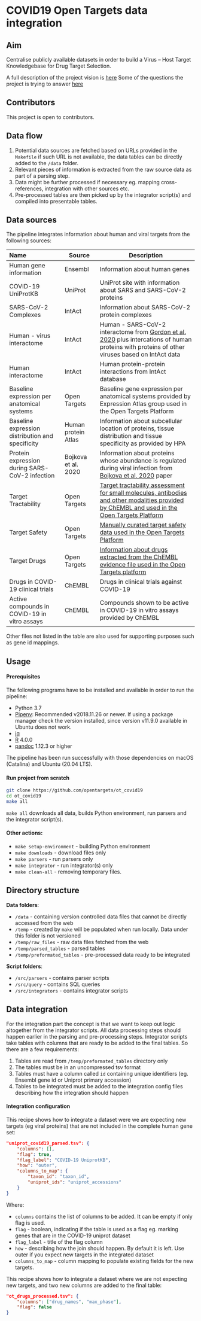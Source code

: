 # COVID19 Open Targets data integration

## Aim
Centralise publicly available datasets in order to build a Virus – Host Target Knowledgebase for Drug Target Selection. 

A full description of the project vision is [here](https://drive.google.com/open?id=1NzbSrh_Cqs9yCIyl-J7HjCHfNFtkVNdQ)
Some of the questions the project is trying to answer [here](https://docs.google.com/document/d/1Tcc0lhu5YqT3-fY5N4EzPjYtd-dcKhM5y-Lu1TqGD30/edit#heading=h.clav1w5t1yv0)

## Contributors
This project is open to contributors.

## Data flow

1. Potential data sources are fetched based on URLs provided in the `Makefile` if such URL is not available, the data tables can be directly added to the `/data` folder.
2. Relevant pieces of information is extracted from the raw source data as part of a parsing step.
3. Data might be further processed if necessary eg. mapping cross-references, integration with other sources etc.
4. Pre-processed tables are then picked up by the integrator script(s) and compiled into presentable tables.

## Data sources
The pipeline integrates information about human and viral targets from the following sources:

|Name|Source|Description|
| :--- | ------|-----------|
| Human gene information | Ensembl | Information about human genes |
| COVID-19 UniProtKB| UniProt | UniProt site with information about SARS and SARS-CoV-2 proteins  |
| SARS-CoV-2 Complexes | IntAct | Information about SARS-CoV-2 protein complexes |
| Human - virus interactome| IntAct | Human - SARS-CoV-2 interactome from [Gordon et al. 2020](https://www.nature.com/articles/s41586-020-2286-9) plus intercations of human proteins with proteins of other viruses based on IntAct data |
| Human interactome| IntAct | Human protein-protein interactions from IntAct database |
| Baseline expression per anatomical systems | Open Targets | Baseline gene expression per anatomical systems provided by Expression Atlas group used in the Open Targets Platform |
| Baseline expression distribution and specificity | Human protein Atlas | Information about subcellular location of proteins, tissue distribution and tissue specificity as provided by HPA |
| Protein expression during SARS-CoV-2 infection| Bojkova et al. 2020 | Information about proteins whose abundance is regulated during viral infection from [Bojkova et al. 2020](https://www.nature.com/articles/s41586-020-2332-7) paper |
| Target Tractability| Open Targets | [Target tractability assessment for small molecules, antibodies and other modalities provided by ChEMBL and used in the Open Targets Platform](https://docs.targetvalidation.org/getting-started/target-tractability) |
| Target Safety | Open Targets| [Manually curated target safety data used in the Open Targets Platform](https://docs.targetvalidation.org/getting-started/target-safety)   |
| Target Drugs | Open Targets | [Information about drugs extracted from the ChEMBL evidence file used in the Open Targets platform](https://docs.targetvalidation.org/data-sources/drugs) |
| Drugs in COVID-19 clinical trials| ChEMBL| Drugs in clinical trials against COVID-19 |
| Active compounds in COVID-19 in vitro assays| ChEMBL | Compounds shown to be active in COVID-19 in vitro assays provided by ChEMBL|

Other files not listed in the table are also used for supporting purposes such as gene id mappings.

## Usage

#### Prerequisites
The following programs have to be installed and available in order to run the pipeline:
* Python 3.7
* [Pipenv](https://github.com/pypa/pipenv): Recommended v2018.11.26 or newer. If using a package manager check the version installed, since version v11.9.0 available in Ubuntu does not work.
* [jq](https://stedolan.github.io/jq/) 
* [R](https://www.r-project.org/) 4.0.0
* [pandoc](https://pandoc.org/installing.html) 1.12.3 or higher

The pipeline has been run successfully with those dependencies on macOS (Catalina) and Ubuntu (20.04 LTS).

#### Run project from scratch

```bash
git clone https://github.com/opentargets/ot_covid19
cd ot_covid19
make all
```

`make all` downloads all data, builds Python environment, run parsers and the integrator script(s).

#### Other actions:

* `make setup-environment` - building Python environment
* `make downloads` - download files only
* `make parsers` - run parsers only
* `make integrator` - run integrator(s) only
* `make clean-all` - removing temporary files.

## Directory structure

**Data folders**:

* `/data` - containing version controlled data files that cannot be directly accessed from the web
* `/temp` - created by `make` will be populated when run locally. Data under this folder is not versioned
* `/temp/raw_files` - raw data files fetched from the web
* `/temp/parsed_tables` - parsed tables
* `/temp/preformated_tables` - pre-processed data ready to be integrated

**Script folders**:

* `/src/parsers` - contains parser scripts
* `/src/query` - contains SQL queries
* `/src/integrators` - contains integrator scripts

## Data integration

For the integration part the concept is that we want to keep out logic altogether from the integrator scripts. All data processing steps should happen earlier in the parsing and pre-processing steps. Integrator scripts take tables with columns that are ready to be added to the final tables. So there are a few requirements:

1. Tables are read from `/temp/preformated_tables` directory only
2. The tables must be in an uncompressed tsv format
2. Tables must have a column called `id` containing unique identifiers (eg. Ensembl gene id or Uniprot primary accession)
3. Tables to be integrated must be added to the integration config files describing how the integration should happen

#### Integration configuration

This recipe shows how to integrate a dataset were we are expecting new targets (eg viral proteins) that are not included in the complete human gene set:

```json
"uniprot_covid19_parsed.tsv": {
    "columns": [], 
    "flag": true, 
    "flag_label": "COVID-19 UniprotKB", 
    "how": "outer", 
    "columns_to_map": {
        "taxon_id": "taxon_id",
        "uniprot_ids": "uniprot_accessions"
    }
}
```
Where:

* `columns` contains the list of columns to be added. It can be empty if only flag is used.
* `flag` - boolean, indicating if the table is used as a flag eg. marking genes that are in the COVID-19 uniprot dataset
* `flag_label` - title of the flag column
* `how` - describing how the join should happen. By default it is left. Use outer if you expect new targets in the integrated dataset
* `columns_to_map` - column mapping to populate existing fields for the new targets.


This recipe shows how to integrate a dataset where we are not expecting new targets, and two new columns are added to the final table:

```json
"ot_drugs_processed.tsv": {
    "columns": ["drug_names", "max_phase"], 
    "flag": false
}
```

